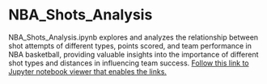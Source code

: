 # NBA_Shots_Analysis
NBA_Shots_Analysis.ipynb explores and analyzes the relationship between shot attempts of different types, points scored, and team performance in NBA basketball, providing valuable insights into the importance of different shot types and distances in influencing team success. [Follow this link to Jupyter notebook viewer that enables the links.](https://nbviewer.org/github/Cory-DeDell/NBA_Shots_Analysis/blob/main/NBA%20Shots%20Analysis.ipynb)
